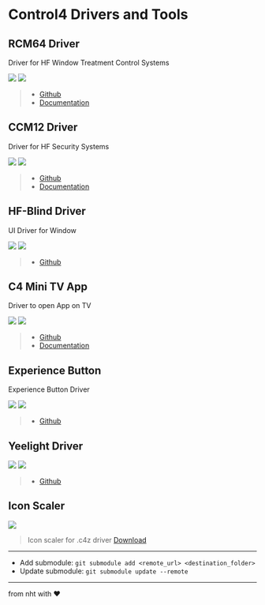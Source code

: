 # Control4 Drivers and Tools


## RCM64 Driver
Driver for HF Window Treatment Control Systems

![](https://img.shields.io/badge/Type-Driver-blue) ![](https://img.shields.io/badge/Status-stable-brightgreen)
> - [Github](https://github.com/nhthai173/rcm64/)
> - [Documentation](https://nht.netlify.app/doc/driver/rcm64/)


## CCM12 Driver
Driver for HF Security Systems

![](https://img.shields.io/badge/Type-Driver-blue) ![](https://img.shields.io/badge/Status-stable-brightgreen)
> - [Github](https://github.com/nhthai173/CCM12/)
> - [Documentation](https://nht.netlify.app/doc/driver/ccm12/)

## HF-Blind Driver
UI Driver for Window

![](https://img.shields.io/badge/Type-Driver-blue) ![](https://img.shields.io/badge/Status-stable-brightgreen)
> - [Github](https://github.com/nhthai173/hf-blind/)


## C4 Mini TV App
Driver to open App on TV

![](https://img.shields.io/badge/Type-Driver-blue) ![](https://img.shields.io/badge/Status-stable-brightgreen)
> - [Github](https://github.com/nhthai173/c4_miniTVapp)
> - [Documentation](https://github.com/nhthai173/c4_miniTVapp/blob/main/dev/README.md)

## Experience Button
Experience Button Driver

![](https://img.shields.io/badge/Type-Driver-blue) ![](https://img.shields.io/badge/Status-stable-brightgreen)
> - [Github](https://github.com/nhthai173/experience_button/)

## Yeelight Driver

![](https://img.shields.io/badge/Type-Driver-blue) ![](https://img.shields.io/badge/Status-suspend-yellow)
> - [Github](https://github.com/nhthai173/control4/tree/main/yeelight)


## Icon Scaler

![](https://img.shields.io/badge/Type-App-blue)
> Icon scaler for .c4z driver
> [Download](https://github.com/nhthai173/control4/raw/main/c4z%20Image%20Scaler.exe)

---

- Add submodule: `git submodule add <remote_url> <destination_folder>`
- Update submodule: `git submodule update --remote`

---

from nht with ♥